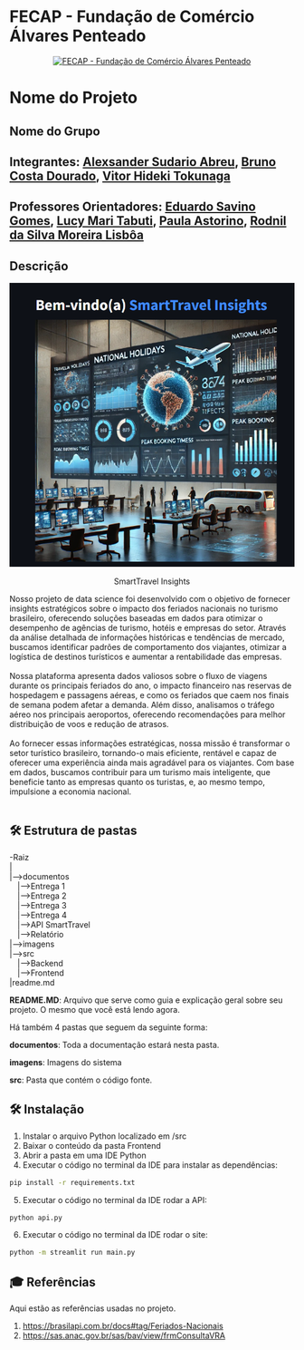 # FECAP - Fundação de Comércio Álvares Penteado

<p align="center">
<a href= "https://www.fecap.br/"><img src="https://encrypted-tbn0.gstatic.com/images?q=tbn:ANd9GcRhZPrRa89Kma0ZZogxm0pi-tCn_TLKeHGVxywp-LXAFGR3B1DPouAJYHgKZGV0XTEf4AE&usqp=CAU" alt="FECAP - Fundação de Comércio Álvares Penteado" border="0"></a>
</p>

# Nome do Projeto

## Nome do Grupo

## Integrantes: <a href="https://www.linkedin.com/in/alexsander-sudario-0a793524a/">Alexsander Sudario Abreu</a>, <a href="https://www.linkedin.com/in/bruno-costa-dourado-192b3b26a/">Bruno Costa Dourado</a>, <a href="https://www.linkedin.com/in/vitor-tokunaga-82b344278/">Vitor Hideki Tokunaga</a>

## Professores Orientadores: <a href="https://www.linkedin.com/in/eduardo-savino-gomes-77833a10/">Eduardo Savino Gomes</a>, <a href="https://www.linkedin.com/in/lucymari/">Lucy Mari Tabuti</a>, <a href="https://www.linkedin.com/in/paula-astorino-432b5812a/">Paula Astorino</a>, <a href="https://www.linkedin.com/in/professorrodnil/">Rodnil da Silva Moreira Lisbôa</a>

## Descrição

<p align="center">
<img src="https://github.com/2024-2-NCC4/Projeto2/blob/main/imagens/Capa_PI.png" alt="SmartTravel Insights" border="0">
<p align="center">SmartTravel Insights</p></a>
</p>


Nosso projeto de data science foi desenvolvido com o objetivo de fornecer insights estratégicos sobre o impacto dos feriados nacionais no turismo brasileiro, oferecendo soluções baseadas em dados para otimizar o desempenho de agências de turismo, hotéis e empresas do setor. Através da análise detalhada de informações históricas e tendências de mercado, buscamos identificar padrões de comportamento dos viajantes, otimizar a logística de destinos turísticos e aumentar a rentabilidade das empresas.
<br><br>
Nossa plataforma apresenta dados valiosos sobre o fluxo de viagens durante os principais feriados do ano, o impacto financeiro nas reservas de hospedagem e passagens aéreas, e como os feriados que caem nos finais de semana podem afetar a demanda. Além disso, analisamos o tráfego aéreo nos principais aeroportos, oferecendo recomendações para melhor distribuição de voos e redução de atrasos.
<br><br>
Ao fornecer essas informações estratégicas, nossa missão é transformar o setor turístico brasileiro, tornando-o mais eficiente, rentável e capaz de oferecer uma experiência ainda mais agradável para os viajantes. Com base em dados, buscamos contribuir para um turismo mais inteligente, que beneficie tanto as empresas quanto os turistas, e, ao mesmo tempo, impulsione a economia nacional.
<br><br>

## 🛠 Estrutura de pastas

-Raiz<br>
|<br>
|-->documentos<br>
  &emsp;|-->Entrega 1<br>
  &emsp;|-->Entrega 2<br>
  &emsp;|-->Entrega 3<br>
  &emsp;|-->Entrega 4<br>
  &emsp;|-->API SmartTravel<br>
  &emsp;|-->Relatório<br>
|-->imagens<br>
|-->src<br>
  &emsp;|-->Backend<br>
  &emsp;|-->Frontend<br>
|readme.md<br>

<b>README.MD</b>: Arquivo que serve como guia e explicação geral sobre seu projeto. O mesmo que você está lendo agora.

Há também 4 pastas que seguem da seguinte forma:

<b>documentos</b>: Toda a documentação estará nesta pasta.

<b>imagens</b>: Imagens do sistema

<b>src</b>: Pasta que contém o código fonte.

## 🛠 Instalação

1. Instalar o arquivo Python localizado em /src
2. Baixar o conteúdo da pasta Frontend
3. Abrir a pasta em uma IDE Python
4. Executar o código no terminal da IDE para instalar as dependências:

```sh
pip install -r requirements.txt
```

5. Executar o código no terminal da IDE rodar a API:
   
```sh
python api.py
```

6. Executar o código no terminal da IDE rodar o site:
   
```sh
python -m streamlit run main.py
```

## 🎓 Referências

Aqui estão as referências usadas no projeto.

1. <https://brasilapi.com.br/docs#tag/Feriados-Nacionais>
2. <https://sas.anac.gov.br/sas/bav/view/frmConsultaVRA>
